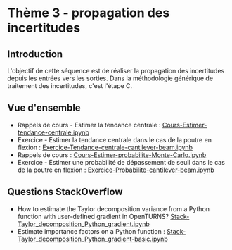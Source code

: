# Thème 3 - propagation des incertitudes
## Introduction
L'objectif de cette séquence est de réaliser la propagation des incertitudes depuis les entrées vers les sorties. Dans la méthodologie générique de traitement des incertitudes, c'est l'étape C.

## Vue d'ensemble
- Rappels de cours -  Estimer la tendance centrale : [Cours-Estimer-tendance-centrale.ipynb](https://github.com/mbaudin47/otsupgalilee-eleve/blob/Seance1/3-Propagation/Cours-Estimer-tendance-centrale.ipynb)
- Exercice - Estimer la tendance centrale dans le cas de la poutre en flexion : [Exercice-Tendance-centrale-cantilever-beam.ipynb](https://github.com/mbaudin47/otsupgalilee-eleve/blob/Seance1/3-Propagation/Exercice-Tendance-centrale-cantilever-beam.ipynb)
- Rappels de cours : [Cours-Estimer-probabilite-Monte-Carlo.ipynb](https://github.com/mbaudin47/otsupgalilee-eleve/blob/Seance1/3-Propagation/Cours-Estimer-probabilite-Monte-Carlo.ipynb)
- Exercice - Estimer une probabilité de dépassement de seuil dans le cas de la poutre en flexion : [Exercice-Probabilite-cantilever-beam.ipynb](https://github.com/mbaudin47/otsupgalilee-eleve/blob/Seance1/3-Propagation/Exercice-Probabilite-cantilever-beam.ipynb)

## Questions StackOverflow
- How to estimate the Taylor decomposition variance from a Python function with user-defined gradient in OpenTURNS? [Stack-Taylor_decomposition_Python_gradient.ipynb](https://github.com/mbaudin47/otsupgalilee-eleve/blob/Seance1/3-Propagation/Stack-Taylor_decomposition_Python_gradient.ipynb)
- Estimate importance factors on a Python function : [Stack-Taylor_decomposition_Python_gradient-basic.ipynb](https://github.com/mbaudin47/otsupgalilee-eleve/blob/Seance1/3-Propagation/Stack-Taylor_decomposition_Python_gradient-basic.ipynb)

